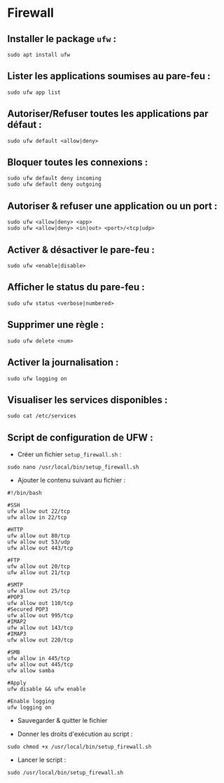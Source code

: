 # Firewall

## Installer le package `ufw` :

```shell
sudo apt install ufw
```

## Lister les applications soumises au pare-feu :

```shell
sudo ufw app list
```

## Autoriser/Refuser toutes les applications par défaut :

```shell
sudo ufw default <allow|deny>
```

## Bloquer toutes les connexions :

```shell
sudo ufw default deny incoming
sudo ufw default deny outgoing
```

## Autoriser & refuser une application ou un port :

```shell
sudo ufw <allow|deny> <app>
sudo ufw <allow|deny> <in|out> <port>/<tcp|udp>
```

## Activer & désactiver le pare-feu :

```shell
sudo ufw <enable|disable>
```

## Afficher le status du pare-feu :

```shell
sudo ufw status <verbose|numbered>
```

## Supprimer une règle :

```shell
sudo ufw delete <num>
```

## Activer la journalisation :

```shell
sudo ufw logging on
```

## Visualiser les services disponibles :

```shell
sudo cat /etc/services
```

## Script de configuration de UFW :

* Créer un fichier `setup_firewall.sh` :

```shell
sudo nano /usr/local/bin/setup_firewall.sh
```

* Ajouter le contenu suivant au fichier :

```shell
#!/bin/bash

#SSH
ufw allow out 22/tcp
ufw allow in 22/tcp

#HTTP
ufw allow out 80/tcp
ufw allow out 53/udp
ufw allow out 443/tcp

#FTP
ufw allow out 20/tcp
ufw allow out 21/tcp

#SMTP
ufw allow out 25/tcp
#POP3
ufw allow out 110/tcp
#Secured POP3
ufw allow out 995/tcp
#IMAP2
ufw allow out 143/tcp
#IMAP3
ufw allow out 220/tcp

#SMB
ufw allow in 445/tcp
ufw allow out 445/tcp
ufw allow samba

#Apply
ufw disable && ufw enable

#Enable logging
ufw logging on
```

* Sauvegarder & quitter le fichier

* Donner les droits d'exécution au script :

```shell
sudo chmod +x /usr/local/bin/setup_firewall.sh
```

* Lancer le script :

```shell
sudo /usr/local/bin/setup_firewall.sh
```
